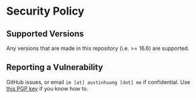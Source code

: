 # Security Policy

## Supported Versions

Any versions that are made in this repository (i.e. >= 16.6) are supported.

## Reporting a Vulnerability

GitHub issues, or email `im [at] austinhuang [dot] me` if confidential. Use [this PGP key](https://github.com/austinhuang0131/austinhuang0131.github.io/blob/master/assets/key.asc) if you know how to.
